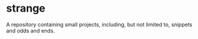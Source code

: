 # strange

A repository containing small projects, including, but not limited to, snippets and odds and ends. 
